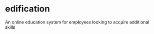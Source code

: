 edification
===========

An online education system for employees looking to acquire additional skills
